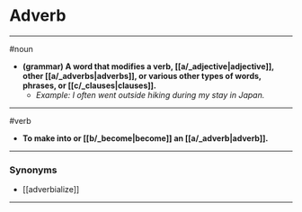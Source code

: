# Adverb
---
#noun
- **(grammar) A word that modifies a verb, [[a/_adjective|adjective]], other [[a/_adverbs|adverbs]], or various other types of words, phrases, or [[c/_clauses|clauses]].**
	- _Example: I often went outside hiking during my stay in Japan._
---
#verb
- **To make into or [[b/_become|become]] an [[a/_adverb|adverb]].**
---
### Synonyms
- [[adverbialize]]
---
